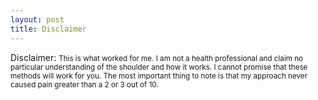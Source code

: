 ```yaml
---
layout: post
title: Disclaimer
---
```



 Disclaimer: <small>This is what worked for me. I am not a health professional and claim no particular understanding of the shoulder and how it works. I cannot promise that these methods will work for you. The most important thing to note is that my approach never caused pain greater than a 2 or 3 out of 10. </small>

 <!-- If these methods work for you too, feel free to come back and <a href="" style="display: inline-block; padding: 0.5rem; background-color: #f68140; color: white; text-decoration: none;">
   Buy me a coffee ☕️</a> -->

 